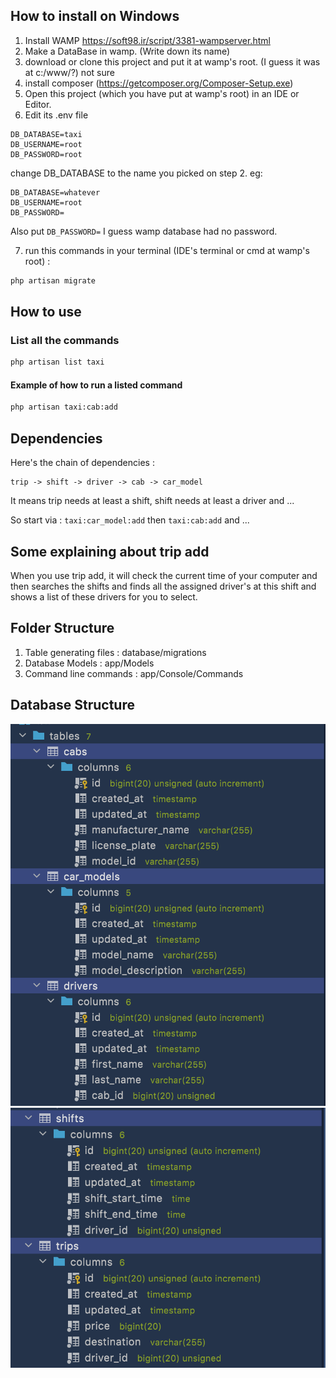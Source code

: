 ## How to install on Windows

1. Install WAMP https://soft98.ir/script/3381-wampserver.html
2. Make a DataBase in wamp. (Write down its name)
3. download or clone this project and put it at wamp's root. (I guess it was at c:/www/?) not sure
4. install composer (https://getcomposer.org/Composer-Setup.exe)
5. Open this project (which you have put at wamp's root) in an IDE or Editor.
6. Edit its .env file 

```env
DB_DATABASE=taxi
DB_USERNAME=root
DB_PASSWORD=root
```
change DB_DATABASE to the name you picked on step 2. eg:

```env
DB_DATABASE=whatever
DB_USERNAME=root
DB_PASSWORD=
```

Also put `DB_PASSWORD=` I guess wamp database had no password.

7. run this commands in your terminal (IDE's terminal or cmd at wamp's root) : 

```bash
php artisan migrate
```

## How to use

### List all the commands

```bash
php artisan list taxi
```

#### Example of how to run a listed command

```bash
php artisan taxi:cab:add
```

## Dependencies

Here's the chain of dependencies : 

```
trip -> shift -> driver -> cab -> car_model
```

It means trip needs at least a shift, shift needs at least a driver and ...

So start via : `taxi:car_model:add` then `taxi:cab:add` and ...


## Some explaining about trip add

When you use trip add, it will check the current time of your computer and then searches the shifts and finds all the assigned driver's at this shift and shows a list of these drivers for you to select.


## Folder Structure

1. Table generating files : database/migrations
2. Database Models : app/Models
3. Command line commands : app/Console/Commands

## Database Structure

![](./screenshot/Screen%20Shot%201401-03-21%20at%2012.58.19.png)
![](./screenshot/Screen%20Shot%201401-03-21%20at%2012.58.27.png)
